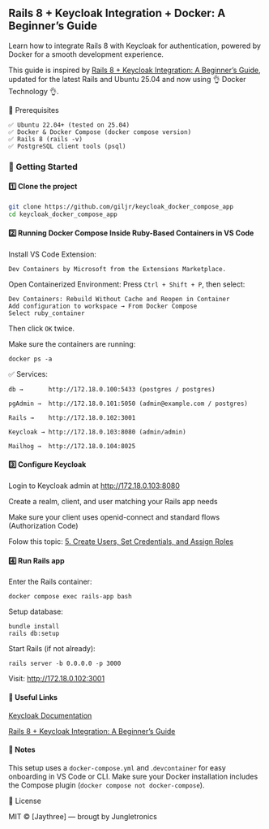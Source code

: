 ## Rails 8 + Keycloak Integration + Docker: A Beginner’s Guide

Learn how to integrate Rails 8 with Keycloak for authentication, powered by Docker for a smooth development experience.

This guide is inspired by [Rails 8 + Keycloak Integration: A Beginner’s Guide](https://medium.com/jungletronics/rails-8-keycloak-integration-a-beginners-guide-e3b11dcaf560), updated for the latest Rails and Ubuntu 25.04 and now using 👌 Docker Technology 👌. 

🧰 Prerequisites
```
✅ Ubuntu 22.04+ (tested on 25.04)
✅ Docker & Docker Compose (docker compose version)
✅ Rails 8 (rails -v)
✅ PostgreSQL client tools (psql)
```
### 🚀 Getting Started
#### 1️⃣ Clone the project
```bash
git clone https://github.com/giljr/keycloak_docker_compose_app
cd keycloak_docker_compose_app
```
#### 2️⃣ Running Docker Compose Inside Ruby-Based Containers in VS Code

Install VS Code Extension:
```
Dev Containers by Microsoft from the Extensions Marketplace.
```
Open Containerized Environment: Press `Ctrl + Shift + P`, then select:
```
Dev Containers: Rebuild Without Cache and Reopen in Container
Add configuration to workspace → From Docker Compose
Select ruby_container
```
Then click `OK` twice.

Make sure the containers are running:
```
docker ps -a
```
✅ Services:
    
    db →       http://172.18.0.100:5433 (postgres / postgres)

    pgAdmin →  http://172.18.0.101:5050 (admin@example.com / postgres)

    Rails →    http://172.18.0.102:3001

    Keycloak → http://172.18.0.103:8080 (admin/admin)

    Mailhog →  http://172.18.0.104:8025

    

#### 3️⃣ Configure Keycloak

Login to Keycloak admin at http://172.18.0.103:8080

Create a realm, client, and user matching your Rails app needs

Make sure your client uses openid-connect and standard flows (Authorization Code)

Folow this topic: [5. Create Users, Set Credentials, and Assign Roles](https://medium.com/jungletronics/rails-8-keycloak-integration-a-beginners-guide-e3b11dcaf560#4b44)


#### 4️⃣ Run Rails app

Enter the Rails container:

    docker compose exec rails-app bash

Setup database:

    bundle install
    rails db:setup

Start Rails (if not already):

    rails server -b 0.0.0.0 -p 3000

Visit: http://172.18.0.102:3001

#### 🔗 Useful Links

[Keycloak Documentation](https://www.keycloak.org/)

[Rails 8 + Keycloak Integration: A Beginner’s Guide](https://medium.com/jungletronics/rails-8-keycloak-integration-a-beginners-guide-e3b11dcaf560)

#### 📝 Notes

This setup uses a `docker-compose.yml` and .`devcontainer` for easy onboarding in VS Code or CLI.
Make sure your Docker installation includes the Compose plugin (`docker compose not docker-compose`).

📄 License

MIT © [Jaythree] — brougt by Jungletronics
